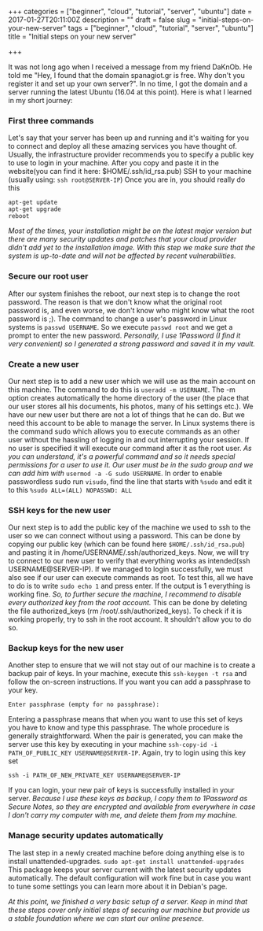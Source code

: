 +++
categories = ["beginner", "cloud", "tutorial", "server", "ubuntu"]
date = 2017-01-27T20:11:00Z
description = ""
draft = false
slug = "initial-steps-on-your-new-server"
tags = ["beginner", "cloud", "tutorial", "server", "ubuntu"]
title = "Initial steps on your new server"

+++


It was not long ago when I received a message from my friend DaKnOb. He told me "Hey, I found that the domain spanagiot.gr is free. Why don't you register it and set up your own server?". In no time, I got the domain and a server running the latest Ubuntu (16.04 at this point). Here is what I learned in my short journey:

### First three commands

Let's say that your server has been up and running and it's waiting for you to connect and deploy all these amazing services you have thought of. Usually, the infrastructure provider recommends you to specify a public key to use to login in your machine. After you copy and paste it in the website(you can find it here: $HOME/.ssh/id_rsa.pub) SSH to your machine (usually using: ```ssh root@SERVER-IP```)
Once you are in, you should really do this
```
apt-get update
apt-get upgrade
reboot 
```
*Most of the times, your installation might be on the latest major version but there are many security updates and patches that your cloud provider didn't add yet to the installation image. With this step we make sure that the system is up-to-date and will not be affected by recent vulnerabilities.*

### Secure our root user
After our system finishes the reboot, our next step is to change the root password. The reason is that we don't know what the original root password is, and even worse, we don't know who might know what the root password is ;). The command to change a user's password in Linux systems is ```passwd USERNAME```.
So we execute ```passwd root``` and we get a prompt to enter the new password. *Personally, I use 1Password (I find it very convenient) so I generated a strong password and saved it in my vault.*

### Create a new user
Our next step is to add a new user which we will use as the main account on this machine. The command to do this is ```useradd -m USERNAME```.
The -m option creates automatically the home directory of the user (the place that our user stores all his documents, his photos, many of his settings etc.). We have our new user but there are not a lot of things that he can do. But we need this account to be able to manage the server. In Linux systems there is the command sudo which allows you to execute commands as an other user without the hassling of logging in and out interrupting your session. If no user is specified it will execute our command after it as the root user. *As you can understand, it's a powerful command and so it needs special permissions for a user to use it. Our user must be in the sudo group and we can add him with* ```usermod -a -G sudo USERNAME```. In order to enable passwordless sudo run `visudo`, find the line that starts with `%sudo` and edit it to this `%sudo ALL=(ALL) NOPASSWD: ALL`

### SSH keys for the new user
Our next step is to add the public key of the machine we used to ssh to the user so we can connect without using a password. This can be done by copying our public key (which can be found here ```$HOME/.ssh/id_rsa.pub```) and pasting it in /home/USERNAME/.ssh/authorized_keys. Now, we will try to connect to our new user to verify that everything works as intended(ssh USERNAME@SERVER-IP). If we managed to login successfully, we must also see if our user can execute commands as root. To test this, all we have to do is to write ```sudo echo 1``` and press enter. If the output is 1 everything is working fine. *So, to further secure the machine, I recommend to disable every authorized key from the root account.* This can be done by deleting the file authorized_keys (rm /root/.ssh/authorized_keys). To check if it is working properly, try to ssh in the root account. It shouldn't allow you to do so.

### Backup keys for the new user
Another step to ensure that we will not stay out of our machine is to create a backup pair of keys. In your machine, execute this ```ssh-keygen -t rsa``` and follow the on-screen instructions. If you want you can add a passphrase to your key.
```
Enter passphrase (empty for no passphrase):
```
Entering a passphrase means that when you want to use this set of keys you have to know and type this passphrase. The whole procedure is generally straightforward. When the pair is generated, you can make the server use this key by executing in your machine ```ssh-copy-id -i PATH_OF_PUBLIC_KEY USERNAME@SERVER-IP```.
Again, try to login using this key set

```
ssh -i PATH_OF_NEW_PRIVATE_KEY USERNAME@SERVER-IP
```

If you can login, your new pair of keys is successfully installed in your server. *Because I use these keys as backup, I copy them to 1Password as Secure Notes, so they are encrypted and available from everywhere in case I don't carry my computer with me, and delete them from my machine.*

### Manage security updates automatically
The last step in a newly created machine before doing anything else is to install unattended-upgrades. ```sudo apt-get install unattended-upgrades```
This package keeps your server current with the latest security updates automatically. The default configuration will work fine but in case you want to tune some settings you can learn more about it in Debian's page.

*At this point, we finished a very basic setup of a server. Keep in mind that these steps cover only initial steps of securing our machine but provide us a stable foundation where we can start our online presence.*

